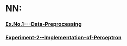# NN:
### [Ex.No.1---Data-Preprocessing]()
### [Experiment-2--Implementation-of-Perceptron]()
### 

